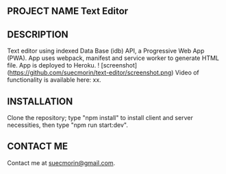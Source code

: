 ## PROJECT NAME Text Editor 

## DESCRIPTION  
Text editor using indexed Data Base (idb) API, a Progressive Web App (PWA). App uses webpack,  manifest and service worker to generate HTML file. App is deployed to Heroku. 
! [screenshot] (https://github.com/suecmorin/text-editor/screenshot.png)
Video of functionality is available here: xx.

## INSTALLATION   
Clone the repository; type "npm install" to install client and server necessities, then type "npm run start:dev".
## CONTACT ME
Contact me at suecmorin@gmail.com.